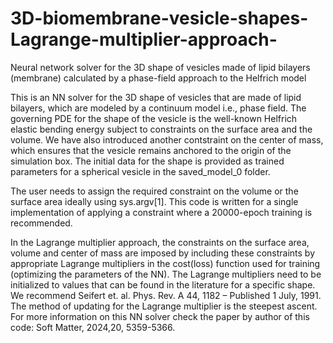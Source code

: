 # 3D-biomembrane-vesicle-shapes-Lagrange-multiplier-approach-
Neural network solver for the 3D shape of vesicles made of lipid bilayers (membrane) calculated by a phase-field approach to the Helfrich model

This is an NN solver for the 3D shape of vesicles that are made of lipid bilayers, which are modeled by a continuum model i.e., phase field. The governing PDE for the shape of the vesicle is the well-known Helfrich elastic bending energy subject to constraints on the surface area and the volume. We have also introduced another contstraint on the center of mass, which ensures that the vesicle remains anchored to the origin of the simulation box. The initial data for the shape is provided as trained parameters for a spherical vesicle in the saved_model_0 folder. 

The user needs to assign the required constraint on the volume or the surface area ideally using sys.argv[1]. This code is written for a single implementation of applying a constraint where a 20000-epoch training is recommended.

In the Lagrange multiplier approach, the constraints on the surface area, volume and center of mass are imposed by including these constraints by appropriate Lagrange multipliers in the cost(loss) function used for training (optimizing the parameters of the NN). The Lagrange multipliers need to be initialized to values that can be found in the literature for a specific shape. We recommend Seifert et. al. Phys. Rev. A 44, 1182 – Published 1 July, 1991. The method of updating for the Lagrange multiplier is the steepest ascent. For more information on this NN solver check the paper by author of this code: Soft Matter, 2024,20, 5359-5366. 
